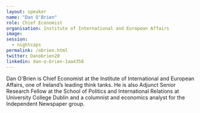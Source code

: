 ```yaml
---
layout: speaker
name: "Dan O'Brien"
role: Chief Economist
organisation: Institute of International and European Affairs
image:
session:
  - nightcaps
permalink: /obrien.html
twitter: Danobrien20
linkedin: dan-o-brien-1aa4358
---
```



Dan O'Brien is Chief Economist at the Institute of International and European Affairs, one of Ireland’s leading think tanks. He is also Adjunct Senior Research Fellow at the School of Politics and International Relations at University College Dublin and a columnist and economics analyst for the Independent Newspaper group.